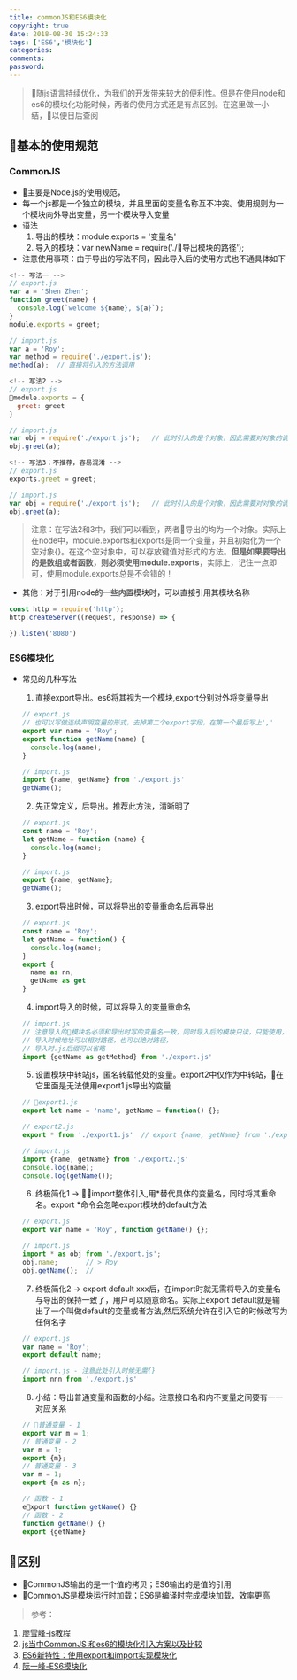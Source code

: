 ```yaml
---
title: commonJS和ES6模块化
copyright: true
date: 2018-08-30 15:24:33
tags: ['ES6','模块化']
categories: 
comments:
password:
---
```

> 随js语言持续优化，为我们的开发带来较大的便利性。但是在使用node和es6的模块化功能时候，两者的使用方式还是有点区别。在这里做一小结，以便日后查阅

## 基本的使用规范
### CommonJS
- 主要是Node.js的使用规范，
- 每一个js都是一个独立的模块，并且里面的变量名称互不冲突。使用规则为一个模块向外导出变量，另一个模块导入变量
- 语法
  1. 导出的模块：module.exports = '变量名'
  2. 导入的模块：var newName = require('./导出模块的路径');
- 注意使用事项：由于导出的写法不同，因此导入后的使用方式也不通具体如下
```js
<!-- 写法一 -->
// export.js
var a = 'Shen Zhen';
function greet(name) {
  console.log(`welcome ${name}, ${a}`);
}
module.exports = greet;

// import.js
var a = 'Roy';
var method = require('./export.js');
method(a);  // 直接将引入的方法调用

<!-- 写法2 -->
// export.js
module.exports = {
  greet: greet
}

// import.js
var obj = require('./export.js');   // 此时引入的是个对象，因此需要对对象的调用
obj.greet(a);

<!-- 写法3：不推荐，容易混淆 -->
// export.js
exports.greet = greet;

// import.js
var obj = require('./export.js');   // 此时引入的是个对象，因此需要对对象的调用
obj.greet(a);
```

> 注意：在写法2和3中，我们可以看到，两者导出的均为一个对象。实际上在node中，module.exports和exports是同一个变量，并且初始化为一个空对象{}。在这个空对象中，可以存放键值对形式的方法。**但是如果要导出的是数组或者函数，则必须使用module.exports**，实际上，记住一点即可，使用module.exports总是不会错的！

- 其他：对于引用node的一些内置模块时，可以直接引用其模块名称
```js
const http = require('http');
http.createServer((request, response) => {

}).listen('8080')
```

### ES6模块化
- 常见的几种写法
  1. 直接export导出。es6将其视为一个模块,export分别对外将变量导出
  ```js
  // export.js
  // 也可以写做连续声明变量的形式，去掉第二个export字段，在第一个最后写上','
  export var name = 'Roy';
  export function getName(name) {
    console.log(name);
  }

  // import.js
  import {name, getName} from './export.js'
  getName();
  ```
  2. 先正常定义，后导出。推荐此方法，清晰明了
  ```js
  // export.js
  const name = 'Roy';
  let getName = function (name) {
    console.log(name);
  }

  // import.js
  export {name, getName}; 
  getName();
  ```
  3. export导出时候，可以将导出的变量重命名后再导出
  ```js
  // export.js
  const name = 'Roy';
  let getName = function() {
    console.log(name);
  }
  export {
    name as nn,
    getName as get
  }
  ```

  4. import导入的时候，可以将导入的变量重命名 
  ```js
  // import.js
  // 注意导入的模块名必须和导出时写的变量名一致，同时导入后的模块只读，只能使用，不可再做修改重定义。但是，当且导出的是个对象，导入的js里面可以修改对象的属性，同时也改变了原始处的值。不推荐使用
  // 导入时候地址可以相对路径，也可以绝对路径，
  // 导入时.js后缀可以省略
  import {getName as getMethod} from './export.js'
  ```

  5. 设置模块中转站js，匿名转载他处的变量。export2中仅作为中转站，在它里面是无法使用export1.js导出的变量
  ```js
  // export1.js
  export let name = 'name', getName = function() {};

  // export2.js
  export * from './export1.js'  // export {name, getName} from './export1.js'

  // import.js
  import {name, getName} from './export2.js'
  console.log(name);
  console.log(getName());
  ```

  6. 终极简化1 -> import整体引入,用*替代具体的变量名，同时将其重命名。export *命令会忽略export模块的default方法
  ```js
  // export.js
  export var name = 'Roy', function getName() {};

  // import.js
  import * as obj from './export.js';
  obj.name;       // > Roy
  obj.getName();  // 
  ```

  7. 终极简化2 -> export default xxx后，在import时就无需将导入的变量名与导出的保持一致了，用户可以随意命名。实际上export default就是输出了一个叫做default的变量或者方法,然后系统允许在引入它的时候改写为任何名字
  ```js
  // export.js
  var name = 'Roy';
  export default name;

  // import.js - 注意此处引入时候无需{}
  import nnn from './export.js'
  ```

  8. 小结：导出普通变量和函数的小结。注意接口名和内不变量之间要有一一对应关系
  ```js
  // 普通变量 - 1
  export var m = 1;
  // 普通变量 - 2
  var m = 1;
  export {m};
  // 普通变量 - 3
  var m = 1;
  export {m as n};

  // 函数 - 1
  export function getName() {}
  // 函数 - 2
  function getName() {}
  export {getName}
  ```
## 区别
- CommonJS输出的是一个值的拷贝；ES6输出的是值的引用
- CommonJS是模块运行时加载；ES6是编译时完成模块加载，效率更高

> 参考：
1. [廖雪峰-js教程](https://www.liaoxuefeng.com/wiki/001434446689867b27157e896e74d51a89c25cc8b43bdb3000/001434502419592fd80bbb0613a42118ccab9435af408fd000)
2. [js当中CommonJS 和es6的模块化引入方案以及比较](https://blog.csdn.net/jackTesla/article/details/80796936)
3. [ES6新特性：使用export和import实现模块化](https://www.cnblogs.com/diligenceday/p/5503777.html)
4. [阮一峰-ES6模块化](http://es6.ruanyifeng.com/#docs/module)